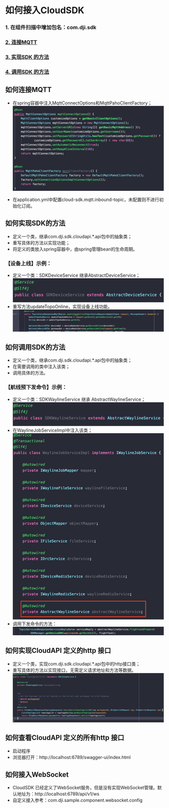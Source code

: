 # 如何接入CloudSDK
### 1. 在组件扫描中增加包名：com.dji.sdk
### [2. 连接MQTT](#如何连接MQTT)
### [3. 实现SDK 的方法](#如何实现SDK的方法)
### [4. 调用SDK 的方法](#如何调用SDK的方法)


## 如何连接MQTT
- 在spring容器中注入MqttConnectOptions和MqttPahoClientFactory；  
  ![1](./image/6.png)

- 在application.yml中配置cloud-sdk.mqtt.inbound-topic，未配置则不进行初始化订阅。


## 如何实现SDK的方法
 - 定义一个类，继承com.dji.sdk.cloudapi.*.api包中的抽象类；
 - 重写具体的方法以实现功能；
 - 将定义的类放入spring容器中，由spring管理bean的生命周期。
### 【设备上线】示例：
 - 定义一个类：SDKDeviceService 继承AbstractDeviceService；  
![1](./image/1.png)
 - 重写方法updateTopoOnline，实现设备上线功能。  
![1](./image/2.png)

## 如何调用SDK的方法
 - 定义一个类，继承com.dji.sdk.cloudapi.*.api包中的抽象类；
 - 在需要调用的类中注入该类；
 - 调用具体的方法。
### 【航线预下发命令】示例：
 - 定义一个类：SDKWaylineService 继承 AbstractWaylineService；  
![1](./image/3.png)
 - 在WaylineJobServiceImpl中注入该类；  
![1](./image/4.png)
 - 调用下发命令的方法：  
![1](./image/5.png)

## 如何实现CloudAPI 定义的http 接口
 - 定义一个类，实现com.dji.sdk.cloudapi.*.api包中的http接口类；
 - 重写具体的方法以实现接口，无需定义请求地址和方法等数据。  
 ![1](./image/7.png)
 
## 如何查看CloudAPI 定义的所有http 接口
 - 启动程序
 - 浏览器打开：http://localhost:6789/swagger-ui/index.html

## 如何接入WebSocket
 - CloudSDK 已经定义了WebSocket服务，但是没有实现WebSocket管理。默认地址为：http://localhost:6789/api/v1/ws 
 - 自定义接入参考：com.dji.sample.component.websocket.config